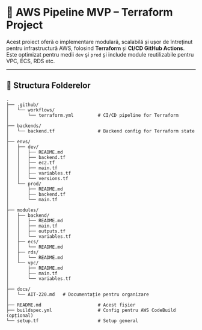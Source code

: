# 🚀 AWS Pipeline MVP – Terraform Project

Acest proiect oferă o implementare modulară, scalabilă și ușor de întreținut pentru infrastructură AWS, folosind **Terraform** și **CI/CD GitHub Actions**. Este optimizat pentru medii `dev` și `prod` și include module reutilizabile pentru VPC, ECS, RDS etc.

---

## 📁 Structura Folderelor

```plaintext
.
├── .github/
│   └── workflows/
│       └── terraform.yml         # CI/CD pipeline for Terraform
│
├── backends/
│   └── backend.tf                # Backend config for Terraform state
│
├── envs/
│   ├── dev/
│   │   ├── README.md
│   │   ├── backend.tf
│   │   ├── ec2.tf
│   │   ├── main.tf
│   │   ├── variables.tf
│   │   └── versions.tf
│   └── prod/
│       ├── README.md
│       ├── backend.tf
│       └── main.tf
│
├── modules/
│   ├── backend/
│   │   ├── README.md
│   │   ├── main.tf
│   │   ├── outputs.tf
│   │   └── variables.tf
│   ├── ecs/
│   │   └── README.md
│   ├── rds/
│   │   └── README.md
│   └── vpc/
│       ├── README.md
│       ├── main.tf
│       └── variables.tf
│
├── docs/
│   └── AIT-220.md   # Documentație pentru organizare
│
├── README.md                     # Acest fișier
├── buildspec.yml                 # Config pentru AWS CodeBuild (opțional)
└── setup.tf                      # Setup general
